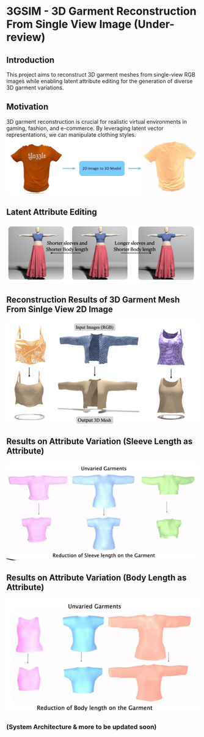 # 3GSIM - 3D Garment Reconstruction From Single View Image (Under-review)

## Introduction
This project aims to reconstruct 3D garment meshes from single-view RGB images while enabling latent attribute editing for the generation of diverse 3D garment variations.

## Motivation
3D garment reconstruction is crucial for realistic virtual environments in gaming, fashion, and e-commerce. By leveraging latent vector representations, we can manipulate clothing styles.
![2D Image to 3D Garment Mesh](https://github.com/Jatinkalal/3GSIM/blob/main/Image/fILE5.png)

## Latent Attribute Editing
![Latent Attribute Editing](https://github.com/Jatinkalal/3GSIM/blob/main/Image/file3.png)

## Reconstruction Results of 3D Garment Mesh From Sinlge View 2D Image
![Reconstructed Res](https://github.com/Jatinkalal/3GSIM/blob/main/Image/File4.png)

## Results on Attribute Variation (Sleeve Length as Attribute)
![Sleeve Length Variation](https://github.com/Jatinkalal/3GSIM/blob/main/Image/File1.png)

## Results on Attribute Variation (Body Length as Attribute)
![Body Length Variation](https://github.com/Jatinkalal/3GSIM/blob/main/Image/fILE2.png)

### (System Architecture & more to be updated soon)













